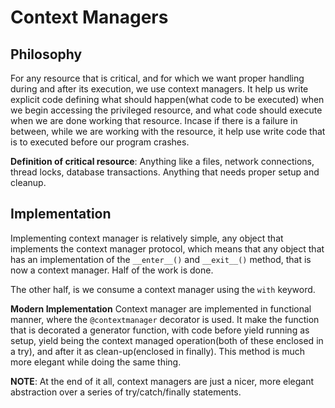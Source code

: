 # Context Managers


## Philosophy
For any resource that is critical, and for which we want proper handling during and after its execution, we use context managers.
It help us write explicit code defining what should happen(what code to be executed) when we begin accessing the privileged resource, and what code should execute when we are done working that resource. Incase if there is a failure in between, while we are working with the resource, it help use write code that is to executed before our program crashes.

**Definition of critical resource**: Anything like a files, network connections, thread locks, database transactions. Anything that needs proper setup and cleanup.


## Implementation
Implementing context manager is relatively simple, any object that implements the context manager protocol, which means that any object that has an implementation of the `__enter__()` and `__exit__()` method, that is now a context manager. Half of the work is done.

The other half, is we consume a context manager using the `with` keyword.

**Modern Implementation**
Context manager are implemented in functional manner, where the `@contextmanager` decorator is used. It make the function that is decorated a generator function, with code before yield running as setup, yield being the context managed operation(both of these enclosed in a try), and after it as clean-up(enclosed in finally). This method is much more elegant while doing the same thing.


**NOTE**: At the end of it all, context managers are just a nicer, more elegant abstraction over a series of try/catch/finally statements.
